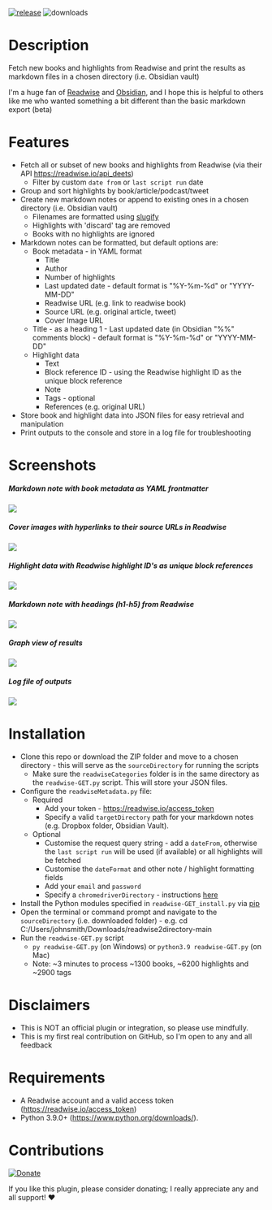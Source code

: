 [![release](https://img.shields.io/badge/release-v2.0-blue.svg)](https://github.com/nicrivard/readwise2directory/releases/tag/v2.0)
![downloads](https://img.shields.io/badge/downloads-11-green.svg)

# Description

Fetch new books and highlights from Readwise and print the results as markdown files in a chosen directory (i.e. Obsidian vault)

I'm a huge fan of [Readwise](https://readwise.io/) and [Obsidian](https://obsidian.md/), and I hope this is helpful to others like me who wanted something a bit different than the basic markdown export (beta)

# Features

- Fetch all or subset of new books and highlights from Readwise (via their API https://readwise.io/api_deets)
	- Filter by custom `date from` or `last script run` date
- Group and sort highlights by book/article/podcast/tweet
- Create new markdown notes or append to existing ones in a chosen directory (i.e. Obsidian vault)
	- Filenames are formatted using [slugify](https://docs.djangoproject.com/en/3.1/ref/utils/)
	- Highlights with 'discard' tag are removed
	- Books with no highlights are ignored
- Markdown notes can be formatted, but default options are: 
	- Book metadata - in YAML format
		- Title
		- Author
		- Number of highlights
		- Last updated date - default format is "%Y-%m-%d" or "YYYY-MM-DD"
		- Readwise URL (e.g. link to readwise book)
		- Source URL (e.g. original article, tweet)
		- Cover Image URL
 	- Title - as a heading 1
	        - Last updated date (in Obsidian "%%" comments block) - default format is "%Y-%m-%d" or "YYYY-MM-DD"
 	- Highlight data
		- Text
		- Block reference ID - using the Readwise highlight ID as the unique block reference
		- Note
		- Tags - optional
		- References (e.g. original URL) 
- Store book and highlight data into JSON files for easy retrieval and manipulation
- Print outputs to the console and store in a log file for troubleshooting

# Screenshots

##### Markdown note with book metadata as YAML frontmatter
![](Assets/readwise-python_1.png)

##### Cover images with hyperlinks to their source URLs in Readwise
![](Assets/readwise-python_6.png)

##### Highlight data with Readwise highlight ID's as unique block references 
![](Assets/readwise-python_2.png)

##### Markdown note with headings (h1-h5) from Readwise
![](Assets/readwise-python_3.png)

##### Graph view of results
![](Assets/readwise-python_4.png)

##### Log file of outputs
![](Assets/readwise-python_5.png)

# Installation

- Clone this repo or download the ZIP folder and move to a chosen directory - this will serve as the `sourceDirectory` for running the scripts
	- Make sure the `readwiseCategories` folder is in the same directory as the `readwise-GET.py` script. This will store your JSON files.
- Configure the `readwiseMetadata.py` file:
	- Required
		- Add your token - https://readwise.io/access_token
		- Specify a valid `targetDirectory` path for your markdown notes (e.g. Dropbox folder, Obsidian Vault).
	- Optional
		- Customise the request query string - add a `dateFrom`, otherwise the `last script run` will be used (if available) or all highlights will be fetched
		- Customise the `dateFormat` and other note / highlight formatting fields
		- Add your `email` and `password`
		- Specify a `chromedriverDirectory` - instructions [here](https://chromedriver.chromium.org/)
- Install the Python modules specified in `readwise-GET_install.py` via [pip](https://packaging.python.org/tutorials/installing-packages/)
- Open the terminal or command prompt and navigate to the `sourceDirectory` (i.e. downloaded folder) - e.g. cd C:/Users/johnsmith/Downloads/readwise2directory-main
- Run the `readwise-GET.py` script
	- `py readwise-GET.py` (on Windows) or `python3.9 readwise-GET.py` (on Mac) 
	- Note: ~3 minutes to process ~1300 books, ~6200 highlights and ~2900 tags

# Disclaimers

- This is NOT an official plugin or integration, so please use mindfully.
- This is my first real contribution on GitHub, so I'm open to any and all feedback

# Requirements
- A Readwise account and a valid access token (https://readwise.io/access_token)
- Python 3.9.0+ (https://www.python.org/downloads/). 

# Contributions

[![Donate](https://img.shields.io/badge/Donate-PayPal-green.svg)](https://www.paypal.com/paypalme/nicrivard) 

If you like this plugin, please consider donating; I really appreciate any and all support! ❤️
